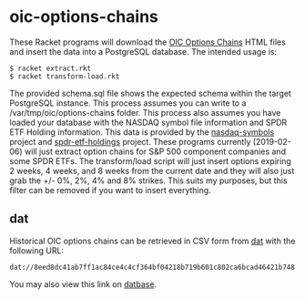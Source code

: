 # oic-options-chains
These Racket programs will download the [OIC Options Chains](https://www.optionseducation.org/toolsoptionquotes/optionsquotes) HTML files 
and insert the data into a PostgreSQL database. The intended usage is:

```
$ racket extract.rkt
$ racket transform-load.rkt
```

The provided schema.sql file shows the expected schema within the target PostgreSQL instance. This process assumes you can write to a /var/tmp/oic/options-chains folder. This process also assumes you have loaded your database with the NASDAQ symbol file information and SPDR ETF Holding information. This data is provided by the [nasdaq-symbols](https://github.com/evdubs/nasdaq-symbols) project and [spdr-etf-holdings](https://github.com/evdubs/spdr-etf-holdings) project. These programs currently (2019-02-06) will just extract option chains for S&P 500 component companies and some SPDR ETFs. The transform/load script will just insert options expiring 2 weeks, 4 weeks, and 8 weeks from the current date and they will also just grab the +/- 0%, 2%, 4% and 8% strikes. This suits my purposes, but this filter can be removed if you want to insert everything.

## dat

Historical OIC options chains can be retrieved in CSV form from [dat](https://github.com/datproject/dat) with the following URL:

`dat://8eed8dc41ab7ff1ac84ce4c4cf364bf04218b719b601c802ca6bcad46421b748`

You may also view this link on [datbase](https://datbase.org/view?query=dat://8eed8dc41ab7ff1ac84ce4c4cf364bf04218b719b601c802ca6bcad46421b748).
